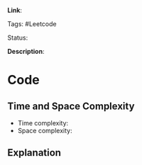 **Link**:

Tags: #Leetcode 

Status: 

**Description**:


# Code
## Time and Space Complexity

- Time complexity:
- Space complexity:
## Explanation
